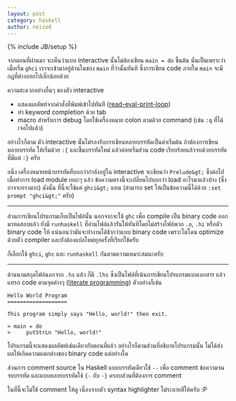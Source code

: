 ```yaml
---
layout: post
category: haskell
author: neizod
---
```

{% include JB/setup %}

จากตอนที่ผ่านมา จะเห็นว่าแบบ interactive นั้นไม่ต้องเขียน `main = do` ขึ้นต้น นั่นเป็นเพราะว่าเมื่อเริ่ม `ghci` เราจะเข้ามาอยู่ด้านในของ `main` ที่ว่านั้นทันที ซึ่งการเขียน code ภายใน `main` จะมีกฏที่ต่างออกไปเล็กน้อยด้วย

ความสะดวกอย่างอื่นๆ ของตัว interactive

- แสดงผลลัพท์จากคำสั่งที่พิมพ์เข้าไปทันที ([read-eval-print-loop](http://en.wikipedia.org/wiki/Read%E2%80%93eval%E2%80%93print_loop))
- ทำ keyword completion ด้วย tab
- macro สำหรับการ debug โดยใช้เครื่องหมาย colon ตามด้วย command (เช่น `:q` ที่ได้เจอไปแล้ว)

อย่างไรก็ตาม ตัว interactive นั้นไม่รองรับการเขียนหลายบรรทัดเป็นค่าเริ่มต้น ถ้าต้องการเขียนหลายบรรทัด ให้เริ่มด้วย `:{` และขึ้นบรรทัดใหม่ แล้วค่อยเริ่มส่วน code เรียบร้อยแล้วจบด้วยบรรทัดที่มีแต่ `:}` ครับ

อนึ่ง เครื่องหมายหน้าบรรทัดที่บอกว่ากำลังอยู่ใน interactive จะเขียนว่า `Prelude&gt;` ซึ่งต่อไปเมื่อทำการ load module เยอะๆ แล้ว ข้อความตรงนี้จะเปลี่ยนไปบอกว่า load อะไรมาแล้วบ้าง (ซึ่งอาจจะยาวมาก) ดังนั้น ที่นี้จะใช้แค่ `ghci&gt;` แทน (สามารถ set ให้เป็นข้อความนี้ได้ด้วย `:set prompt "ghci&gt;"` ครับ)

---

ส่วนการเขียนโปรแกรมเก็บเป็นไฟล์นั้น นอกจากจะใช้ `ghc` เพื่อ compile เป็น binary code ออกมาทดสอบแล้ว ยังมี `runhaskell` ที่อ่านไฟล์แล้วรันให้ทันทีโดยไม่สร้างไฟล์พวก `.o`, `.hi` หรือตัว binary code ให้ แน่นอนว่ามันจะทำงานได้ช้ากว่าแบบ binary code เพราะไม่โดน optimize ด้วยตัว compiler และยังต้องแปลใหม่ทุกครั้งที่เรียกใช้ครับ

ก็เลือกใช้ `ghci`, `ghc` และ `runhaskell` กันตามความเหมาะสมนะครับ

---

ด้านนามสกุลไฟล์นอกจาก `.hs` แล้ว ก็มี `.lhs` ซึ่งเป็นไฟล์ที่เน้นการเขียนโปรแกรมแบบเอกสาร แล้วแทรก code ตามจุดต่างๆ ([literate programming](http://en.wikipedia.org/wiki/Literate_programming)) ตัวอย่างก็เช่น

    Hello World Program
    ===================

    This program simply says "Hello, world!" then exit.

    > main = do
    >     putStrLn "Hello, world!"

โปรแกรมนี้จะแสดงผลลัพท์เช่นเดียวกับตอนที่แล้ว อย่างไรก็ตามส่วนที่อธิบายโปรแกรมนั้น ไม่ได้ส่งผลให้เกิดความแตกต่างของ binary code แต่อย่างใด

ส่วนการ comment source ใน Haskell แบบบรรทัดเดียวใช้ `--` เพื่อ comment ข้อความจนจบบรรทัด และแบบหลายบรรทัดใช้ `{-` กับ `-}` ครอบส่วนที่ต้องการ comment

ในที่นี้จะไม่ใช้ comment ให้ดู เนื่องจากตัว syntax highlighter ไม่ระบายสีให้ครับ :P
